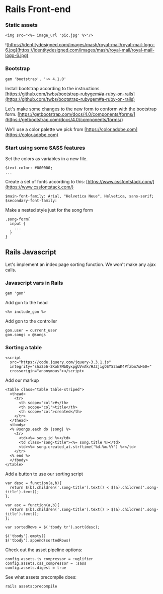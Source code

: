 # Rails Front-end

### Static assets

```
<img src="<%= image_url 'pic.jpg' %>"/>
```

![https://identitydesigned.com/images/mash/royal-mail/royal-mail-logo-6.jpg](https://identitydesigned.com/images/mash/royal-mail/royal-mail-logo-6.jpg)

### Bootstrap

```
gem 'bootstrap', '~> 4.1.0'
```

Install bootstrap according to the instructions
[https://github.com/twbs/bootstrap-rubygem#a-ruby-on-rails](https://github.com/twbs/bootstrap-rubygem#a-ruby-on-rails)

Let's make some changes to the new form to conform with the bootstrap form. [https://getbootstrap.com/docs/4.0/components/forms/](https://getbootstrap.com/docs/4.0/components/forms/)

We'll use a color palette we pick from [https://color.adobe.com](https://color.adobe.com)

### Start using some SASS features

Set the colors as variables in a new file.
```
$text-color: #000000;
...
```

Create a set of fonts according to this: [https://www.cssfontstack.com/](https://www.cssfontstack.com/)
```
$main-font-family: Arial, "Helvetica Neue", Helvetica, sans-serif;
$secondary-font-family:
```

Make a nested style just for the song form
```
.song-form{
  input {
    ...
  }
}
```
## Rails Javascript
Let's implement an index page sorting function. We won't make any ajax calls.

### Javascript vars in Rails

```
gem 'gon'
```

Add gon to the head
```
<%= include_gon %>
```

Add gon to the controller
```
gon.user = current_user
gon.songs = @songs
```

### Sorting a table
```
<script
  src="https://code.jquery.com/jquery-3.3.1.js"
  integrity="sha256-2Kok7MbOyxpgUVvAk/HJ2jigOSYS2auK4Pfzbm7uH60="
  crossorigin="anonymous"></script>
```

Add our markup
```
<table class="table table-striped">
  <thead>
    <tr>
      <th scope="col">#</th>
      <th scope="col">title</th>
      <th scope="col">created</th>
    </tr>
  </thead>
  <tbody>
  <% @songs.each do |song| %>
    <tr>
      <td><%= song.id %></td>
      <td class="song-title"><%= song.title %></td>
      <td><%= song.created_at.strftime('%d.%m.%Y') %></td>
    </tr>
  <% end %>
  </tbody>
</table>
```

Add a button to use our sorting script
```
var desc = function(a,b){
  return $(b).children('.song-title').text() < $(a).children('.song-title').text();
};

var asc = function(a,b){
  return $(b).children('.song-title').text() > $(a).children('.song-title').text();
};

var sortedRows = $('tbody tr').sort(desc);

$('tbody').empty()
$('tbody').append(sortedRows)
```

Check out the asset pipeline options:

```
config.assets.js_compressor = :uglifier
config.assets.css_compressor = :sass
config.assets.digest = true
```

See what assets precompile does:
```
rails assets:precompile
```
